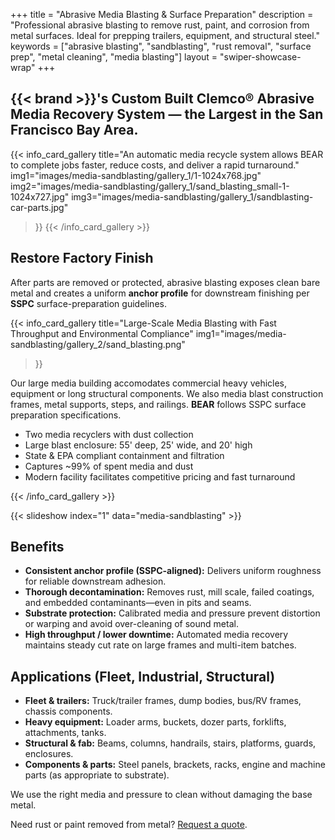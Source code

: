 +++
title = "Abrasive Media Blasting & Surface Preparation"
description = "Professional abrasive blasting to remove rust, paint, and corrosion from metal surfaces. Ideal for prepping trailers, equipment, and structural steel."
keywords = ["abrasive blasting", "sandblasting", "rust removal", "surface prep", "metal cleaning", "media blasting"]
layout = "swiper-showcase-wrap"
+++


## **{{< brand >}}'s** Custom Built Clemco® Abrasive Media Recovery System — the Largest in the San Francisco Bay Area.

{{< info_card_gallery
    title="An automatic media recycle system allows BEAR to complete jobs faster, reduce costs, and deliver a rapid turnaround."
    img1="images/media-sandblasting/gallery_1/1-1024x768.jpg"
    img2="images/media-sandblasting/gallery_1/sand_blasting_small-1-1024x727.jpg"
    img3="images/media-sandblasting/gallery_1/sandblasting-car-parts.jpg"
>}}
{{< /info_card_gallery >}}


## Restore Factory Finish
After parts are removed or protected, abrasive blasting exposes clean bare metal and creates a uniform **anchor profile** for downstream finishing per **SSPC** surface-preparation guidelines.


{{< info_card_gallery
    title="Large-Scale Media Blasting with Fast Throughput and Environmental Compliance"
    img1="images/media-sandblasting/gallery_2/sand_blasting.png"
>}}

<p>Our large media building accomodates commercial heavy vehicles, equipment or long structural components. We also media blast construction frames, metal supports, steps, and railings.  <strong>BEAR</strong> follows SSPC surface preparation specifications.</p>


<ul>
  <li>Two media recyclers with dust collection</li>
  <li>Large blast enclosure: 55' deep, 25' wide, and 20' high</li>
  <li>State &amp; EPA compliant containment and filtration</li>
  <li>Captures ~99% of spent media and dust</li>
  <li>Modern facility facilitates competitive pricing and fast turnaround</li>
</ul>
{{< /info_card_gallery >}}


{{< slideshow index="1" data="media-sandblasting" >}}


## Benefits
- **Consistent anchor profile (SSPC-aligned):** Delivers uniform roughness for reliable downstream adhesion.  
- **Thorough decontamination:** Removes rust, mill scale, failed coatings, and embedded contaminants—even in pits and seams.  
- **Substrate protection:** Calibrated media and pressure prevent distortion or warping and avoid over-cleaning of sound metal.  
- **High throughput / lower downtime:** Automated media recovery maintains steady cut rate on large frames and multi-item batches.

## Applications (Fleet, Industrial, Structural)
- **Fleet & trailers:** Truck/trailer frames, dump bodies, bus/RV frames, chassis components.  
- **Heavy equipment:** Loader arms, buckets, dozer parts, forklifts, attachments, tanks.  
- **Structural & fab:** Beams, columns, handrails, stairs, platforms, guards, enclosures.  
- **Components & parts:** Steel panels, brackets, racks, engine and machine parts (as appropriate to substrate).

We use the right media and pressure to clean without damaging the base metal.

Need rust or paint removed from metal? [Request a quote](/contact-us/).

